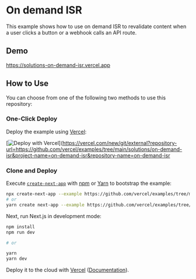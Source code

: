 # On demand ISR

This example shows how to use on demand ISR to revalidate content when a user clicks a button or a webhook calls an API route.

## Demo

https://solutions-on-demand-isr.vercel.app

## How to Use

You can choose from one of the following two methods to use this repository:

### One-Click Deploy

Deploy the example using [Vercel](https://vercel.com?utm_source=github&utm_medium=readme&utm_campaign=next-example):

[![Deploy with Vercel](https://vercel.com/button)](https://vercel.com/new/git/external?repository-url=https://github.com/vercel/examples/tree/main/solutions/on-demand-isr&project-name=on-demand-isr&repository-name=on-demand-isr

### Clone and Deploy

Execute [`create-next-app`](https://github.com/vercel/next.js/tree/canary/packages/create-next-app) with [npm](https://docs.npmjs.com/cli/init) or [Yarn](https://yarnpkg.com/lang/en/docs/cli/create/) to bootstrap the example:

```bash
npx create-next-app --example https://github.com/vercel/examples/tree/main/solutions/on-demand-isr
# or
yarn create next-app --example https://github.com/vercel/examples/tree/main/solutions/on-demand-isr
```

Next, run Next.js in development mode:

```bash
npm install
npm run dev

# or

yarn
yarn dev
```

Deploy it to the cloud with [Vercel](https://vercel.com/new?utm_source=github&utm_medium=readme&utm_campaign=edge-middleware-eap) ([Documentation](https://nextjs.org/docs/deployment)).
